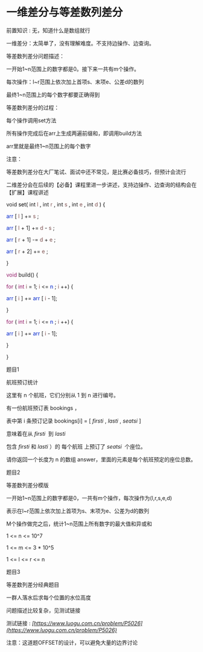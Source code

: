 # 一维差分与等差数列差分

前置知识 : 无，知道什么是数组就行

一维差分：太简单了，没有理解难度。不支持边操作、边查询。

等差数列差分问题描述：

一开始1~n范围上的数字都是0。接下来一共有m个操作。

每次操作：l~r范围上依次加上首项s、末项e、公差d的数列

最终1~n范围上的每个数字都要正确得到

等差数列差分的过程：

每个操作调用set方法

所有操作完成后在arr上生成两遍前缀和，即调用build方法

arr里就是最终1~n范围上的每个数字

注意：

等差数列差分在大厂笔试、面试中还不常见，是比赛必备技巧，但预计会流行

二维差分会在后续的【必备】课程里进一步讲述，支持边操作、边查询的结构会在【扩展】课程讲述

<span style="color:#000000">	</span> void <span style="color:#000000"> set(</span> int <span style="color:#000000"> </span>  <span style="color:#7E504F">l</span>  <span style="color:#000000">, </span> int <span style="color:#000000"> </span>  <span style="color:#7E504F">r</span>  <span style="color:#000000">, </span> int <span style="color:#000000"> </span>  <span style="color:#7E504F">s</span>  <span style="color:#000000">, </span> int <span style="color:#000000"> </span>  <span style="color:#7E504F">e</span>  <span style="color:#000000">, </span> int <span style="color:#000000"> </span>  <span style="color:#7E504F">d</span>  <span style="color:#000000">) {</span>

<span style="color:#0326CC">arr</span> [ <span style="color:#7E504F">l</span> ] +=  <span style="color:#7E504F">s</span> ;

<span style="color:#0326CC">arr</span> [ <span style="color:#7E504F">l</span>  + 1] +=  <span style="color:#7E504F">d</span>  -  <span style="color:#7E504F">s</span> ;

<span style="color:#0326CC">arr</span> [ <span style="color:#7E504F">r</span>  + 1] -=  <span style="color:#7E504F">d</span>  +  <span style="color:#7E504F">e</span> ;

<span style="color:#0326CC">arr</span> [ <span style="color:#7E504F">r</span>  + 2] +=  <span style="color:#7E504F">e</span> ;

}

<span style="color:#931A68">void</span>  build() {

<span style="color:#931A68">for</span>  ( <span style="color:#931A68">int</span>   <span style="color:#7E504F">i</span>  = 1;  <span style="color:#7E504F">i</span>  <=  <span style="color:#0326CC">n</span> ;  <span style="color:#7E504F">i</span> ++) {

<span style="color:#0326CC">arr</span> [ <span style="color:#7E504F">i</span> ] +=  <span style="color:#0326CC">arr</span> [ <span style="color:#7E504F">i</span>  - 1];

}

<span style="color:#931A68">for</span>  ( <span style="color:#931A68">int</span>   <span style="color:#7E504F">i</span>  = 1;  <span style="color:#7E504F">i</span>  <=  <span style="color:#0326CC">n</span> ;  <span style="color:#7E504F">i</span> ++) {

<span style="color:#0326CC">arr</span> [ <span style="color:#7E504F">i</span> ] +=  <span style="color:#0326CC">arr</span> [ <span style="color:#7E504F">i</span>  - 1];

}

}

题目1

航班预订统计

这里有 n 个航班，它们分别从 1 到 n 进行编号。

有一份航班预订表 bookings ，

表中第 i 条预订记录 bookings[i] = [ _firsti_ ,  _lasti_ ,  _seatsi_ ]

意味着在从  _firsti_  到  _lasti_

包含  _firsti_  和  _lasti_  ）的 每个航班 上预订了  _seatsi_  个座位。

请你返回一个长度为 n 的数组 answer，里面的元素是每个航班预定的座位总数。

题目2

等差数列差分模版

一开始1~n范围上的数字都是0，一共有m个操作，每次操作为(l,r,s,e,d)

表示在l~r范围上依次加上首项为s、末项为e、公差为d的数列

M个操作做完之后，统计1~n范围上所有数字的最大值和异或和

1 <= n <= 10^7

1 <= m <= 3 * 10^5

1 <= l <= r <= n

题目3

等差数列差分经典题目

一群人落水后求每个位置的水位高度

问题描述比较复杂，见测试链接

测试链接 :  _[https://www.luogu.com.cn/problem/P5026](https://www.luogu.com.cn/problem/P5026)_

注意：这道题OFFSET的设计，可以避免大量的边界讨论

